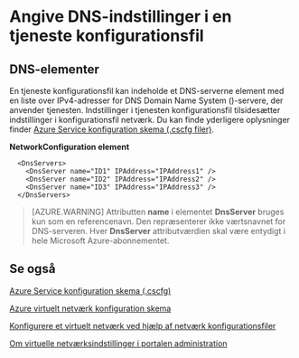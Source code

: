 <properties 
   pageTitle="Angive DNS-indstillinger i en tjeneste konfigurationsfil | Microsoft Azure"
   description="angive brugerdefinerede DNS-indstillinger ved hjælp af tjenesten konfigurationsfil for virtuelt netværk"
   services="virtual-network"
   documentationCenter="na"
   authors="jimdial"
   manager="carmonm"
   editor="tysonn" />
<tags 
   ms.service="virtual-network"
   ms.devlang="na"
   ms.topic="article"
   ms.tgt_pltfrm="na"
   ms.workload="infrastructure-services"
   ms.date="02/24/2016"
   ms.author="jdial" />

# <a name="specifying-dns-settings-in-a-service-configuration-file"></a>Angive DNS-indstillinger i en tjeneste konfigurationsfil

## <a name="dns-elements"></a>DNS-elementer

En tjeneste konfigurationsfil kan indeholde et DNS-serverne element med en liste over IPv4-adresser for DNS Domain Name System ()-servere, der anvender tjenesten. Indstillinger i tjenesten konfigurationsfil tilsidesætter indstillinger i konfigurationsfil netværk. Du kan finde yderligere oplysninger finder [Azure Service konfiguration skema (.cscfg filer)](https://msdn.microsoft.com/library/azure/ee758710.aspx).

**NetworkConfiguration element**

      <DnsServers>
        <DnsServer name="ID1" IPAddress="IPAddress1" />
        <DnsServer name="ID2" IPAddress="IPAddress2" />
        <DnsServer name="ID3" IPAddress="IPAddress3" />
      </DnsServers>

>[AZURE.WARNING] Attributten **name** i elementet **DnsServer** bruges kun som en referencenavn. Den repræsenterer ikke værtsnavnet for DNS-serveren. Hver **DnsServer** attributværdien skal være entydigt i hele Microsoft Azure-abonnementet.

## <a name="see-also"></a>Se også

[Azure Service konfiguration skema (.cscfg)](https://msdn.microsoft.com/library/windowsazure/ee758710)

[Azure virtuelt netværk konfiguration skema](http://go.microsoft.com/fwlink/?LinkId=248093)

[Konfigurere et virtuelt netværk ved hjælp af netværk konfigurationsfiler](http://go.microsoft.com/fwlink/?LinkId=248094)

[Om virtuelle netværksindstillinger i portalen administration](http://go.microsoft.com/fwlink/?LinkId=248092)


